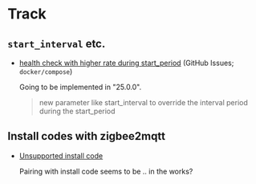 # Track

## `start_interval` etc.

- [health check with higher rate during start_period](https://github.com/docker/compose/issues/10461) (GitHub Issues; `docker/compose`)

   Going to be implemented in "25.0.0". 

   >new parameter like start_interval to override the interval period during the start_period


## Install codes with zigbee2mqtt

- [Unsupported install code](https://github.com/Koenkk/zigbee2mqtt/discussions/19982)

   Pairing with install code seems to be .. in the works?

